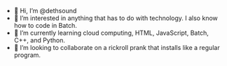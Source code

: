 - 👋 Hi, I’m @dethsound
- 👀 I’m interested in anything that has to do with technology. I also know how to code in Batch.
- 🌱 I’m currently learning cloud computing, HTML, JavaScript, Batch, C++, and Python.
- 💞️ I’m looking to collaborate on a rickroll prank that installs like a regular program.

<!---
dethsound/dethsound is a ✨ special ✨ repository because its `README.md` (this file) appears on your GitHub profile.
You can click the Preview link to take a look at your changes.
--->
